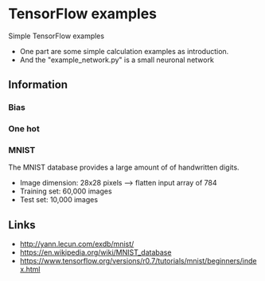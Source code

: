 # TensorFlow examples
Simple TensorFlow examples

- One part are some simple calculation examples as introduction.
- And the "example_network.py" is a small neuronal network

## Information

### Bias


### One hot

### MNIST
The MNIST database provides a large amount of of handwritten digits.

- Image dimension:    28x28 pixels  --> flatten input array of 784 
- Training set:       60,000 images
- Test set:           10,000 images




## Links
- http://yann.lecun.com/exdb/mnist/
- https://en.wikipedia.org/wiki/MNIST_database
- https://www.tensorflow.org/versions/r0.7/tutorials/mnist/beginners/index.html

